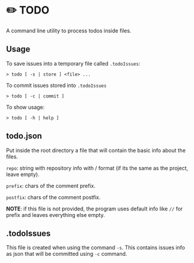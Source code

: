 # ✏️ TODO

A command line utility to process todos inside files.

## Usage

To save issues into a temporary file called `.todoIssues`:

```shell
> todo [ -s | store ] <file> ...
```

To commit issues stored into `.todoIssues`

```shell
> todo [ -c | commit ]
```

To show usage:

```shell
> todo [ -h | help ]
```

## todo.json

Put inside the root directory a file that will contain the basic info about the files.

`repo`: string with repository info with <OWNER>/<REPO> format (if its the same as the project, leave empty).

`prefix`: chars of the comment prefix.

`postfix`: chars of the comment postfix.

**NOTE**: if this file is not provided, the program uses default info like `//` for prefix and leaves everything else empty.

## .todoIssues

This file is created when using the command
`-s`. This contains issues info as json that will be committed using `-c` command.
